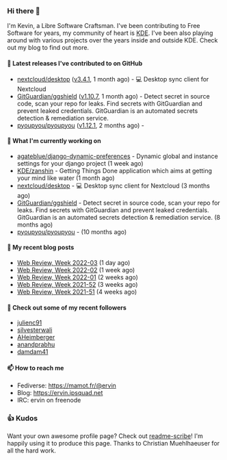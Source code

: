 ### Hi there 👋

I'm Kevin, a Libre Software Craftsman. I've been contributing to Free Software for years,
my community of heart is [KDE](https://kde.org). I've been also playing around with various
projects over the years inside and outside KDE. Check out my blog to find out more.

#### 🔭 Latest releases I've contributed to on GitHub

- [nextcloud/desktop](https://github.com/nextcloud/desktop) ([v3.4.1](https://github.com/nextcloud/desktop/releases/tag/v3.4.1), 1 month ago) - 💻 Desktop sync client for Nextcloud
- [GitGuardian/ggshield](https://github.com/GitGuardian/ggshield) ([v1.10.7](https://github.com/GitGuardian/ggshield/releases/tag/v1.10.7), 1 month ago) - Detect secret in source code, scan your repo for leaks. Find secrets with GitGuardian and prevent leaked credentials. GitGuardian is an automated secrets detection &amp; remediation service.
- [pyoupyou/pyoupyou](https://github.com/pyoupyou/pyoupyou) ([v1.12.1](https://github.com/pyoupyou/pyoupyou/releases/tag/v1.12.1), 2 months ago) - 

#### 🌱 What I'm currently working on

- [agateblue/django-dynamic-preferences](https://github.com/agateblue/django-dynamic-preferences) - Dynamic global and instance settings for your django project (1 week ago)
- [KDE/zanshin](https://github.com/KDE/zanshin) - Getting Things Done application which aims at getting your mind like water (1 month ago)
- [nextcloud/desktop](https://github.com/nextcloud/desktop) - 💻 Desktop sync client for Nextcloud (3 months ago)
- [GitGuardian/ggshield](https://github.com/GitGuardian/ggshield) - Detect secret in source code, scan your repo for leaks. Find secrets with GitGuardian and prevent leaked credentials. GitGuardian is an automated secrets detection &amp; remediation service. (8 months ago)
- [pyoupyou/pyoupyou](https://github.com/pyoupyou/pyoupyou) -  (10 months ago)

#### 📜 My recent blog posts

- [Web Review, Week 2022-03](https://ervin.ipsquad.net/blog/2022/01/21/web-review-week-2022-03/) (1 day ago)
- [Web Review, Week 2022-02](https://ervin.ipsquad.net/blog/2022/01/14/web-review-week-2022-02/) (1 week ago)
- [Web Review, Week 2022-01](https://ervin.ipsquad.net/blog/2022/01/07/web-review-week-2022-01/) (2 weeks ago)
- [Web Review, Week 2021-52](https://ervin.ipsquad.net/blog/2021/12/31/web-review-week-2021-52/) (3 weeks ago)
- [Web Review, Week 2021-51](https://ervin.ipsquad.net/blog/2021/12/24/web-review-week-2021-51/) (4 weeks ago)

#### 👯 Check out some of my recent followers

- [julienc91](https://github.com/julienc91)
- [silvesterwali](https://github.com/silvesterwali)
- [AHeimberger](https://github.com/AHeimberger)
- [anandprabhu](https://github.com/anandprabhu)
- [damdam41](https://github.com/damdam41)

#### 📫 How to reach me

- Fediverse: https://mamot.fr/@ervin
- Blog: https://ervin.ipsquad.net
- IRC: ervin on freenode

### 👍 Kudos

Want your own awesome profile page? Check out [readme-scribe](https://github.com/muesli/readme-scribe)!
I'm happily using it to produce this page. Thanks to Christian Muehlhaeuser for all the hard work.

